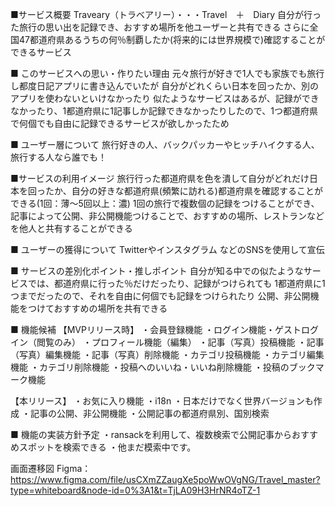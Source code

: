 ■サービス概要
Traveary（トラベアリー）・・・Travel　＋　Diary
自分が行った旅行の思い出を記録でき、おすすめ場所を他ユーザーと共有できる
さらに全国47都道府県あるうちの何％制覇したか(将来的には世界規模で)確認することができるサービス

■ このサービスへの思い・作りたい理由
元々旅行が好きで1人でも家族でも旅行し都度日記アプリに書き込んでいたが
自分がどれくらい日本を回ったか、別のアプリを使わないといけなかったり
似たようなサービスはあるが、記録ができなかったり、1都道府県に1記事しか記録できなかったりしたので、1つ都道府県で何個でも自由に記録できるサービスが欲しかったため

■ ユーザー層について
旅行好きの人、バックパッカーやヒッチハイクする人、旅行する人なら誰でも！


■サービスの利用イメージ
旅行行った都道府県を色を潰して自分がどれだけ日本を回ったか、自分の好きな都道府県(頻繁に訪れる)都道府県を確認することができる(1回：薄〜5回以上：濃)
1回の旅行で複数個の記録をつけることができ、記事によって公開、非公開機能つけることで、おすすめの場所、レストランなどを他人と共有することができる


■ ユーザーの獲得について
Twitterやインスタグラム などのSNSを使用して宣伝

■ サービスの差別化ポイント・推しポイント
自分が知る中での似たようなサービスでは、都道府県に行った％だけだったり、記録がつけられても
1都道府県に1つまでだったので、それを自由に何個でも記録をつけられたり
公開、非公開機能をつけておすすめの場所を共有できる

■ 機能候補
【MVPリリース時】
・会員登録機能
・ログイン機能・ゲストログイン（閲覧のみ）
・プロフィール機能（編集）
・記事（写真）投稿機能
・記事（写真）編集機能
・記事（写真）削除機能
・カテゴリ投稿機能
・カテゴリ編集機能
・カテゴリ削除機能
・投稿へのいいね・いいね削除機能
・投稿のブックマーク機能

【本リリース】
・お気に入り機能
・i18n
・日本だけでなく世界バージョンも作成
・記事の公開、非公開機能
・公開記事の都道府県別、国別検索


■ 機能の実装方針予定
・ransackを利用して、複数検索で公開記事からおすすめスポットを検索できる
・他まだ模索中です。

画面遷移図
Figma：https://www.figma.com/file/usCXmZZaugXe5poWwOVgNG/Travel_master?type=whiteboard&node-id=0%3A1&t=TjLA09H3HrNR4oTZ-1
